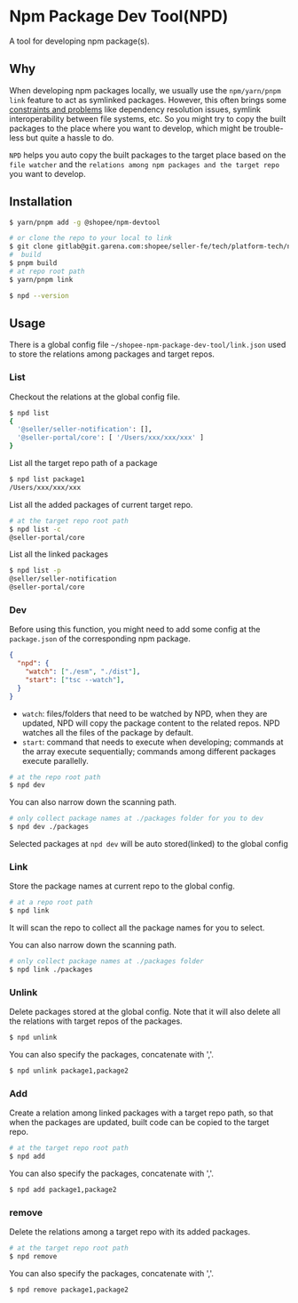 # Npm Package Dev Tool(NPD)

A tool for developing npm package(s).

## Why

When developing npm packages locally, we usually use the `npm/yarn/pnpm link` feature to act as symlinked packages. However, this often brings some [constraints and problems](https://github.com/yarnpkg/yarn/issues/1761#issuecomment-259706202) like dependency resolution issues, symlink interoperability between file systems, etc. So you might try to copy the built packages to the place where you want to develop, which might be trouble-less but quite a hassle to do.

`NPD` helps you auto copy the built packages to the target place based on the `file watcher` and the `relations among npm packages and the target repo` you want to develop.

## Installation

```bash
$ yarn/pnpm add -g @shopee/npm-devtool

# or clone the repo to your local to link
$ git clone gitlab@git.garena.com:shopee/seller-fe/tech/platform-tech/npm-package-devtool.git
#  build
$ pnpm build
# at repo root path
$ yarn/pnpm link

$ npd --version
```

## Usage

There is a global config file `~/shopee-npm-package-dev-tool/link.json` used to store the relations among packages and target repos.

### List

Checkout the relations at the global config file.

```bash
$ npd list
{
  '@seller/seller-notification': [],
  '@seller-portal/core': [ '/Users/xxx/xxx/xxx' ]
}
```

List all the target repo path of a package

```bash
$ npd list package1
/Users/xxx/xxx/xxx
```

List all the added packages of current target repo.

```bash
# at the target repo root path
$ npd list -c
@seller-portal/core
```

List all the linked packages

```bash
$ npd list -p
@seller/seller-notification
@seller-portal/core
```

### Dev

Before using this function, you might need to add some config at the `package.json` of the corresponding npm package.

```json
{
  "npd": {
    "watch": ["./esm", "./dist"],
    "start": ["tsc --watch"],
  }
}
```

- `watch`: files/folders that need to be watched by NPD, when they are updated, NPD will copy the package content to the related repos. NPD watches all the files of the package by default.
- `start`: command that needs to execute when developing; commands at the array execute sequentially; commands among different packages execute parallelly. 

```bash
# at the repo root path
$ npd dev
```

You can also narrow down the scanning path.

```bash
# only collect package names at ./packages folder for you to dev
$ npd dev ./packages
```

Selected packages at `npd dev` will be auto stored(linked) to the global config

### Link

Store the package names at current repo to the global config.

```bash
# at a repo root path
$ npd link
```

It will scan the repo to collect all the package names for you to select.

You can also narrow down the scanning path.

```bash
# only collect package names at ./packages folder
$ npd link ./packages
```

### Unlink

Delete packages stored at the global config. Note that it will also delete all the relations with target repos of the packages.

```bash
$ npd unlink
```

You can also specify the packages, concatenate with ','.

```bash
$ npd unlink package1,package2
```

### Add

Create a relation among linked packages with a target repo path, so that when the packages are updated, built code can be copied to the target repo.

```bash
# at the target repo root path
$ npd add
```

You can also specify the packages, concatenate with ','.

```bash
$ npd add package1,package2
```

### remove

Delete the relations among a target repo with its added packages.

```bash
# at the target repo root path
$ npd remove
```

You can also specify the packages, concatenate with ','.

```bash
$ npd remove package1,package2
```
